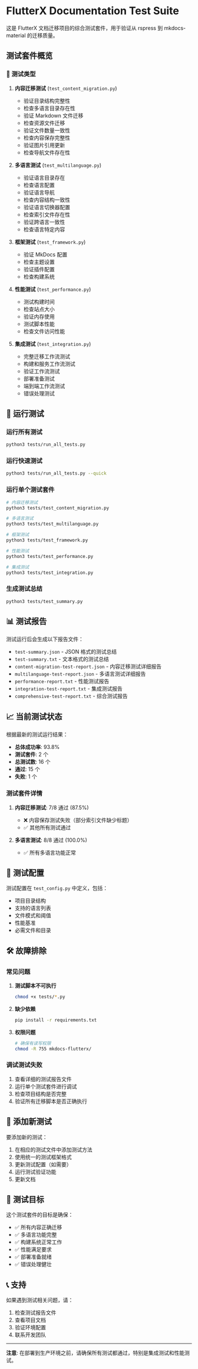 # FlutterX Documentation Test Suite

这是 FlutterX 文档迁移项目的综合测试套件，用于验证从 rspress 到 mkdocs-material 的迁移质量。

## 测试套件概览

### 🧪 测试类型

1. **内容迁移测试** (`test_content_migration.py`)

   - 验证目录结构完整性
   - 检查多语言目录存在性
   - 验证 Markdown 文件迁移
   - 检查资源文件迁移
   - 验证文件数量一致性
   - 检查内容保存完整性
   - 验证图片引用更新
   - 检查导航文件存在性

2. **多语言测试** (`test_multilanguage.py`)

   - 验证语言目录存在
   - 检查语言配置
   - 验证语言导航
   - 检查内容结构一致性
   - 验证语言切换器配置
   - 检查索引文件存在性
   - 验证跨语言一致性
   - 检查语言特定内容

3. **框架测试** (`test_framework.py`)

   - 验证 MkDocs 配置
   - 检查主题设置
   - 验证插件配置
   - 检查构建系统

4. **性能测试** (`test_performance.py`)

   - 测试构建时间
   - 检查站点大小
   - 验证内存使用
   - 测试脚本性能
   - 检查文件访问性能

5. **集成测试** (`test_integration.py`)
   - 完整迁移工作流测试
   - 构建和服务工作流测试
   - 验证工作流测试
   - 部署准备测试
   - 端到端工作流测试
   - 错误处理测试

## 🚀 运行测试

### 运行所有测试

```bash
python3 tests/run_all_tests.py
```

### 运行快速测试

```bash
python3 tests/run_all_tests.py --quick
```

### 运行单个测试套件

```bash
# 内容迁移测试
python3 tests/test_content_migration.py

# 多语言测试
python3 tests/test_multilanguage.py

# 框架测试
python3 tests/test_framework.py

# 性能测试
python3 tests/test_performance.py

# 集成测试
python3 tests/test_integration.py
```

### 生成测试总结

```bash
python3 tests/test_summary.py
```

## 📊 测试报告

测试运行后会生成以下报告文件：

- `test-summary.json` - JSON 格式的测试总结
- `test-summary.txt` - 文本格式的测试总结
- `content-migration-test-report.json` - 内容迁移测试详细报告
- `multilanguage-test-report.json` - 多语言测试详细报告
- `performance-report.txt` - 性能测试报告
- `integration-test-report.txt` - 集成测试报告
- `comprehensive-test-report.txt` - 综合测试报告

## 📈 当前测试状态

根据最新的测试运行结果：

- **总体成功率**: 93.8%
- **测试套件**: 2 个
- **总测试数**: 16 个
- **通过**: 15 个
- **失败**: 1 个

### 测试套件详情

1. **内容迁移测试**: 7/8 通过 (87.5%)

   - ❌ 内容保存测试失败（部分索引文件缺少标题）
   - ✅ 其他所有测试通过

2. **多语言测试**: 8/8 通过 (100.0%)
   - ✅ 所有多语言功能正常

## 🔧 测试配置

测试配置在 `test_config.py` 中定义，包括：

- 项目目录结构
- 支持的语言列表
- 文件模式和阈值
- 性能基准
- 必需文件和目录

## 🛠️ 故障排除

### 常见问题

1. **测试脚本不可执行**

   ```bash
   chmod +x tests/*.py
   ```

2. **缺少依赖**

   ```bash
   pip install -r requirements.txt
   ```

3. **权限问题**
   ```bash
   # 确保有读写权限
   chmod -R 755 mkdocs-flutterx/
   ```

### 调试测试失败

1. 查看详细的测试报告文件
2. 运行单个测试套件进行调试
3. 检查项目结构是否完整
4. 验证所有迁移脚本是否正确执行

## 📝 添加新测试

要添加新的测试：

1. 在相应的测试文件中添加测试方法
2. 使用统一的测试框架格式
3. 更新测试配置（如需要）
4. 运行测试验证功能
5. 更新文档

## 🎯 测试目标

这个测试套件的目标是确保：

- ✅ 所有内容正确迁移
- ✅ 多语言功能完整
- ✅ 构建系统正常工作
- ✅ 性能满足要求
- ✅ 部署准备就绪
- ✅ 错误处理健壮

## 📞 支持

如果遇到测试相关问题，请：

1. 检查测试报告文件
2. 查看项目文档
3. 验证环境配置
4. 联系开发团队

---

**注意**: 在部署到生产环境之前，请确保所有测试都通过，特别是集成测试和性能测试。
